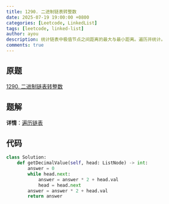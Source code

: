 ```yaml
---
title: 1290. 二进制链表转整数
date: 2025-07-19 19:00:00 +0800
categories: [Leetcode, LinkedList]
tags: [leetcode, linked-list]
author: ayou
description: 统计链表中极值节点之间距离的最大与最小距离。遍历并统计。
comments: true
---
```


## 原题
[1290. 二进制链表转整数](https://leetcode.cn/problems/convert-binary-number-in-a-linked-list-to-integer/description/)

## 题解
**详情**：[遍历链表](https://leetcode.cn/problems/convert-binary-number-in-a-linked-list-to-integer/solutions/3723060/bian-li-lian-biao-pythonjavaccgojsrust-b-ykjd)

## 代码
```python
class Solution:
    def getDecimalValue(self, head: ListNode) -> int:
        answer = 0
        while head.next:
            answer = answer * 2 + head.val
            head = head.next
        answer = answer * 2 + head.val
        return answer
```
